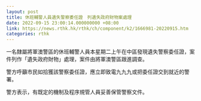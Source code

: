 ```yaml
---
layout: post
title: 休班輔警人員遺失警察委任證　列遺失政府財物案處理
date: 2022-09-15 23:00:14.000000000 +08:00
link: https://news.rthk.hk/rthk/ch/component/k2/1666981-20220915.htm
categories: rthk
---
```


一名隸屬將軍澳警區的休班輔警人員本星期二上午在中區發現遺失警察委任證，案件列作「遺失政府財物」處理，案件由將軍澳警區跟進調查。

警方呼籲市民如拾獲該警察委任證，應立即致電九九九或把委任證交到就近的警署。

警方表示，有既定的機制及程序規管人員妥善保管警察文件。
